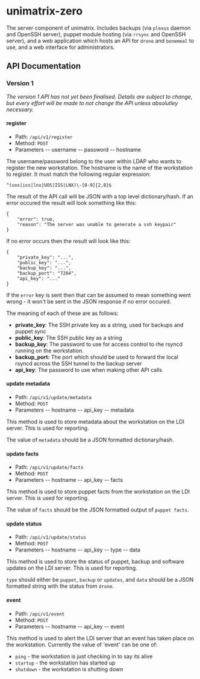 # unimatrix-zero
The server component of unimatrix. Includes backups (via ``plexus`` daemon and OpenSSH server), puppet module hosting (via ``rrsync`` and OpenSSH server), and a web application which hosts an API for ``drone`` and ``bonemeal`` to use, and a web interface for administrators. 

## API Documentation

### Version 1

*The version 1 API has not yet been finalised. Details are subject to change, but every effort will be made to not change the API unless absolutley necessary.*

#### register

- Path: ``/api/v1/register``
- Method: ``POST``
- Parameters
-- username
-- password
-- hostname

The username/password belong to the user within LDAP who wants to register the new workstation. The hostname is the name of the workstation to register. It must match the following regular expression:

``^(uos|iss|lnx|UOS|ISS|LNX)\-[0-9]{2,8}$``

The result of the API call will be JSON with a top level dictionary/hash. If an error occured the result will look something like this:

```
{
	"error": true,
	"reason": "The server was unable to generate a ssh keypair"
}
```

If no error occurs then the result will look like this:

```
{
	"private_key": "...",
	"public_key": "...",
	"backup_key": "...",
	"backup_port": "7284",
	"api_key": "..."
}
```

If the ``error`` key is sent then that can be assumed to mean something went wrong - it won't be sent in the JSON response if no error occured. 

The meaning of each of these are as follows:

- **private_key**: The SSH private key as a string, used for backups and puppet sync
- **public_key**: The SSH public key as a string
- **backup_key**: The password to use for access control to rhe rsyncd running on the workstation. 
- **backup_port:** The port which should be used to forward the local rsyncd across the SSH tunnel to the backup server
- **api_key**: The password to use when making other API calls


#### update metadata

- Path: ``/api/v1/update/metadata``
- Method: ``POST``
- Parameters
-- hostname
-- api_key
-- metadata

This method is used to store metadata about the workstation on the LDI server. This is used for reporting. 

The value of ``metadata`` should be a JSON formatted dictionary/hash.

#### update facts

- Path: ``/api/v1/update/facts``
- Method: ``POST``
- Parameters
-- hostname
-- api_key
-- facts

This method is used to store puppet facts from the workstation on the LDI server. This is used for reporting. 

The value of ``facts`` should be the JSON formatted output of ``puppet facts``.

#### update status

- Path: ``/api/v1/update/status``
- Method: ``POST``
- Parameters
-- hostname
-- api_key
-- type
-- data

This method is used to store the status of puppet, backup and software updates on the LDI server. This is used for reporting. 

``type`` should either be ``puppet``, ``backup`` or ``updates``, and ``data`` should be a JSON formatted string with the status from ``drone``.

#### event

- Path: ``/api/v1/event``
- Method: ``POST``
- Parameters
-- hostname
-- api_key
-- event

This method is used to alert the LDI server that an event has taken place on the workstation. Currently the value of 'event' can be one of:

- ``ping`` - the workstation is just checking in to say its alive
- ``startup`` - the workstation has started up
- ``shutdown`` - the workstation is shutting down